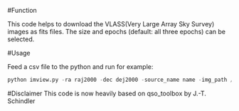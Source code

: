 #Function

This code helps to download the VLASS(Very Large Array Sky Survey) images as fits files. The size and epochs (default: all three epochs) can be selected.

#Usage

Feed a csv file to the python and run for example:

```python
python imview.py -ra raj2000 -dec dej2000 -source_name name -img_path /your/path/to/fits/storage -csv_path /your/path/to/csv/file
```

#Disclaimer
This code is now heavily based on qso_toolbox by J.-T. Schindler
